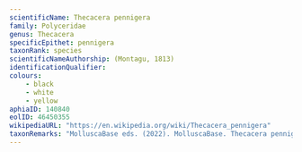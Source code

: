 ```yaml
---
scientificName: Thecacera pennigera
family: Polyceridae
genus: Thecacera
specificEpithet: pennigera
taxonRank: species
scientificNameAuthorship: (Montagu, 1813)
identificationQualifier: 
colours:
    - black
    - white
    - yellow
aphiaID: 140840
eolID: 46450355
wikipediaURL: "https://en.wikipedia.org/wiki/Thecacera_pennigera"
taxonRemarks: "MolluscaBase eds. (2022). MolluscaBase. Thecacera pennigera (Montagu, 1813). Accessed through: World Register of Marine Species at: https://www.marinespecies.org/aphia.php?p=taxdetails&id=140840 on 2022-02-27"
---
```

